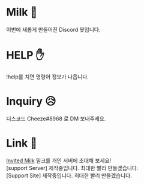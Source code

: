 # Milk 🥛
이번에 새롭게 만들어진 Discord 봇입니다.

# HELP ✋
!help를 치면 명령어 정보가 나옵니다.

# Inquiry 😥
디스코드 Cheeze#8968 로 DM 보내주세요.

# Link 🙂
[Invited Milk](https://discord.com/api/oauth2/authorize?client_id=763575029144748053&permissions=0&scope=bot) 밀크를 개인 서버에 초대해 보세요!\
[support Server] 제작중입니다. 최대한 빨리 만들겠습니다.\
[Support Site]   제작중입니다. 최대한 빨리 만들겠습니다.
